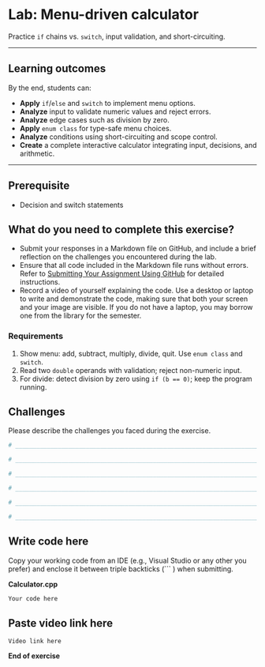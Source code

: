 # Lab: Menu-driven calculator 

Practice `if` chains vs. `switch`, input validation, and short-circuiting.

------

## Learning outcomes

By the end, students can:

- **Apply** `if`/`else` and `switch` to implement menu options.
- **Analyze** input to validate numeric values and reject errors.
- **Analyze** edge cases such as division by zero.
- **Apply** `enum class` for type-safe menu choices.
- **Analyze** conditions using short-circuiting and scope control.
- **Create** a complete interactive calculator integrating input, decisions, and arithmetic.

------

## Prerequisite

- Decision and switch statements

## What do you need to complete this exercise?

- Submit your responses in a Markdown file on GitHub, and include a brief reflection on the challenges you encountered during the lab.
- Ensure that all code included in the Markdown file runs without errors. Refer to [Submitting Your Assignment Using GitHub](https://sdccd-edu.zoom.us/rec/share/F4rK6ZABMXlRn4aGlZ9P005e-iRKwq8rr9KuawDoJ77TdkybKU2tpf4l4QSe113g.ut4jpVaqaPY0oI7b?startTime=1725121532000) for detailed instructions.
- Record a video of yourself explaining the code. Use a desktop or laptop to write and demonstrate the code, making sure that both your screen and your image are visible. If you do not have a laptop, you may borrow one from the library for the semester.

### Requirements

1. Show menu: add, subtract, multiply, divide, quit. Use `enum class` and `switch`.
2. Read two `double` operands with validation; reject non-numeric input.
3. For divide: detect division by zero using `if (b == 0)`; keep the program running.

## Challenges

Please describe the challenges you faced during the exercise.

```python
# _________________________________________________________________________________________________

# _________________________________________________________________________________________________

# _________________________________________________________________________________________________

# _________________________________________________________________________________________________

# _________________________________________________________________________________________________

# _________________________________________________________________________________________________

```

## Write code here

Copy your working code from an IDE (e.g., Visual Studio or any other you prefer) and enclose it between triple backticks (``` ) when submitting.

**Calculator.cpp**

```cpp
Your code here
```

## Paste video link here

```
Video link here
```






**End of exercise**

